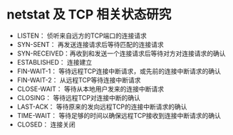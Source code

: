 # netstat 及 TCP 相关状态研究

- LISTEN：      侦听来自远方的TCP端口的连接请求
- SYN-SENT：    再发送连接请求后等待匹配的连接请求
- SYN-RECEIVED：再收到和发送一个连接请求后等待对方对连接请求的确认
- ESTABLISHED： 连接建立
- FIN-WAIT-1：  等待远程TCP连接中断请求，或先前的连接中断请求的确认
- FIN-WAIT-2：  从远程TCP等待连接中断请求
- CLOSE-WAIT：  等待从本地用户发来的连接中断请求
- CLOSING：     等待远程TCP对连接中断的确认
- LAST-ACK：    等待原来的发向远程TCP的连接中断请求的确认
- TIME-WAIT：   等待足够的时间以确保远程TCP接收到连接中断请求的确认
- CLOSED：      连接关闭
